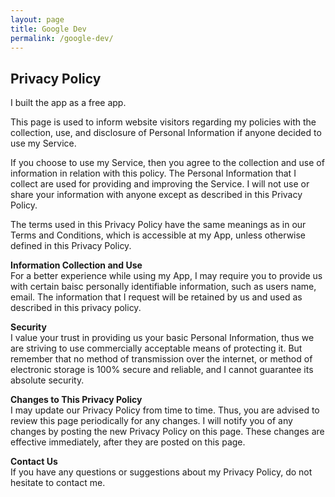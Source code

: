 ```yaml
---
layout: page
title: Google Dev
permalink: /google-dev/
---
```


## Privacy Policy    
I built the app as a free app. 

This page is used to inform website visitors regarding my policies with the collection, use, and
    disclosure of Personal Information if anyone decided to use my Service.

If you choose to use my Service, then you agree to the collection and use of information in
    relation with this policy. The Personal Information that I collect are used for providing and
    improving the Service. I will not use or share your information with anyone except as described
    in this Privacy Policy.

The terms used in this Privacy Policy have the same meanings as in our Terms and Conditions,
    which is accessible at my App, unless otherwise defined in this Privacy Policy.

**Information Collection and Use**    
For a better experience while using my App, I may require you to provide us with certain
    baisc personally identifiable information, such as users name, email. 
	The information that I request will be retained by us and used as described in this privacy policy.

**Security**    
I value your trust in providing us your basic Personal Information, thus we are striving to use
    commercially acceptable means of protecting it. But remember that no method of transmission over
    the internet, or method of electronic storage is 100% secure and reliable, and I cannot
    guarantee its absolute security.


**Changes to This Privacy Policy**    
I may update our Privacy Policy from time to time. Thus, you are advised to review this page
    periodically for any changes. I will notify you of any changes by posting the new Privacy Policy
    on this page. These changes are effective immediately, after they are posted on this page.

**Contact Us**    
If you have any questions or suggestions about my Privacy Policy, do not hesitate to contact
    me.




